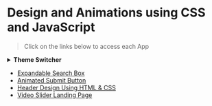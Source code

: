 # Design and Animations using CSS and JavaScript

> Click on the links below to access each App

<details>
<summary><strong>Theme Switcher</strong></summary>
<ul>
<li><a href="https://swarup1996saha.github.io/design-animation/Theme-Switcher/ThemeSwitcher1/"><em>Demo 1</em></a></li>
 <li><a href="https://swarup1996saha.github.io/design-animation/Theme-Switcher/ThemeSwitcher2/"><em>Demo 2</em></a></li>
 <li><a href="https://swarup1996saha.github.io/design-animation/Theme-Switcher/ThemeSwitcher3/"><em>Demo 3</em></a></li>
  <li><a href="https://swarup1996saha.github.io/design-animation/Theme-Switcher/ThemeSwitcher4/"><em>Demo 4</em></a></li>
</ul>
</details>

- [Expandable Search Box](https://swarup1996saha.github.io/design-animation/Google-search)
- [Animated Submit Button](https://swarup1996saha.github.io/design-animation/Thanks-button/)
- [Header Design Using HTML & CSS](https://swarup1996saha.github.io/design-animation/Header-Design/)
- [Video Slider Landing Page](https://swarup1996saha.github.io/design-animation/Video-Slider-Lnading-Page/)
